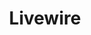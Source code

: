 ---
codehost: https://github.com/livewire/livewire
logohandle: laravel-livewire
sort: livewire
title: Livewire
website: https://laravel-livewire.com/
---